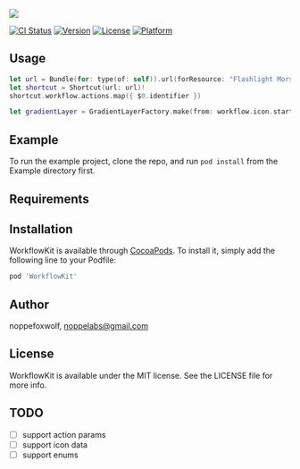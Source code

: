 ![](https://github.com/noppefoxwolf/WorkflowKit/blob/master/Meta/banner.png)

[![CI Status](https://img.shields.io/travis/noppefoxwolf/WorkflowKit.svg?style=flat)](https://travis-ci.org/noppefoxwolf/WorkflowKit)
[![Version](https://img.shields.io/cocoapods/v/WorkflowKit.svg?style=flat)](https://cocoapods.org/pods/WorkflowKit)
[![License](https://img.shields.io/cocoapods/l/WorkflowKit.svg?style=flat)](https://cocoapods.org/pods/WorkflowKit)
[![Platform](https://img.shields.io/cocoapods/p/WorkflowKit.svg?style=flat)](https://cocoapods.org/pods/WorkflowKit)

## Usage

```swift
let url = Bundle(for: type(of: self)).url(forResource: "Flashlight Morse", withExtension: "shortcut")!
let shortcut = Shortcut(url: url)!
shortcut.workflow.actions.map({ $0.identifier })
```

```swift
let gradientLayer = GradientLayerFactory.make(from: workflow.icon.startColor)
```

## Example

To run the example project, clone the repo, and run `pod install` from the Example directory first.

## Requirements

## Installation

WorkflowKit is available through [CocoaPods](https://cocoapods.org). To install
it, simply add the following line to your Podfile:

```ruby
pod 'WorkflowKit'
```

## Author

noppefoxwolf, noppelabs@gmail.com

## License

WorkflowKit is available under the MIT license. See the LICENSE file for more info.

## TODO

- [ ] support action params
- [ ] support icon data
- [ ] support enums
